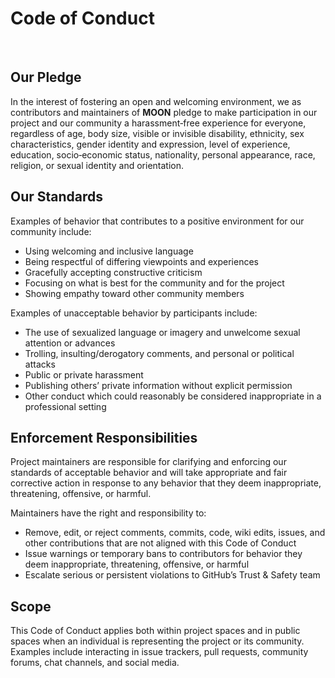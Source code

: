 # Code of Conduct
<br>

## Our Pledge

In the interest of fostering an open and welcoming environment, we as contributors and maintainers of **MOON** pledge to make participation in our project and our community a harassment‑free experience for everyone, regardless of age, body size, visible or invisible disability, ethnicity, sex characteristics, gender identity and expression, level of experience, education, socio‑economic status, nationality, personal appearance, race, religion, or sexual identity and orientation.

## Our Standards

Examples of behavior that contributes to a positive environment for our community include:

- Using welcoming and inclusive language  
- Being respectful of differing viewpoints and experiences  
- Gracefully accepting constructive criticism  
- Focusing on what is best for the community and for the project 
- Showing empathy toward other community members  

Examples of unacceptable behavior by participants include:

- The use of sexualized language or imagery and unwelcome sexual attention or advances  
- Trolling, insulting/derogatory comments, and personal or political attacks  
- Public or private harassment  
- Publishing others’ private information without explicit permission  
- Other conduct which could reasonably be considered inappropriate in a professional setting  

## Enforcement Responsibilities

Project maintainers are responsible for clarifying and enforcing our standards of acceptable behavior and will take appropriate and fair corrective action in response to any behavior that they deem inappropriate, threatening, offensive, or harmful.

Maintainers have the right and responsibility to:

- Remove, edit, or reject comments, commits, code, wiki edits, issues, and other contributions that are not aligned with this Code of Conduct  
- Issue warnings or temporary bans to contributors for behavior they deem inappropriate, threatening, offensive, or harmful  
- Escalate serious or persistent violations to GitHub’s Trust & Safety team  

## Scope

This Code of Conduct applies both within project spaces and in public spaces when an individual is representing the project or its community. Examples include interacting in issue trackers, pull requests, community forums, chat channels, and social media.